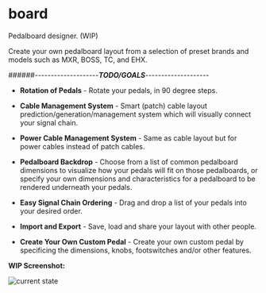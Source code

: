 # board
Pedalboard designer. (WIP)


Create your own pedalboard layout from a selection of preset brands and models such as MXR, BOSS, TC, and EHX.

######--------------------***TODO/GOALS***--------------------

- **Rotation of Pedals** - Rotate your pedals, in 90 degree steps.
  
- **Cable Management System** - Smart (patch) cable layout prediction/generation/management system which will visually 
connect your signal chain.

- **Power Cable Management System** - Same as cable layout but for power cables instead of patch cables.

- **Pedalboard Backdrop** - Choose from a list of common pedalboard dimensions to visualize how your pedals will fit on 
those pedalboards, or specify your own dimensions and characteristics for a pedalboard to be rendered underneath your pedals.

- **Easy Signal Chain Ordering** - Drag and drop a list of your pedals into your desired order.

- **Import and Export** - Save, load and share your layout with other people.

- **Create Your Own Custom Pedal** - Create your own custom pedal by specificing the dimensions, knobs, footswitches 
and/or other features.

**WIP Screenshot:**

![current state](http://i.imgur.com/25zsr70.png "Program WIP Screenshot")

